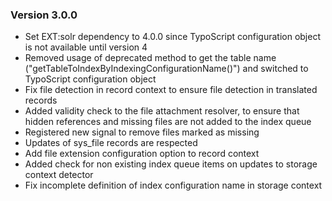 ### Version 3.0.0

- Set EXT:solr dependency to 4.0.0 since TypoScript configuration object is not available until version 4
- Removed usage of deprecated method to get the table name ("getTableToIndexByIndexingConfigurationName()")  and switched to TypoScript configuration object
- Fix file detection in record context to ensure file detection in translated records
- Added validity check to the file attachment resolver, to ensure that hidden references and missing files are not added to the index queue
- Registered new signal to remove files marked as missing
- Updates of sys_file records are respected
- Add file extension configuration option to record context
- Added check for non existing index queue items on updates to storage context detector
- Fix incomplete definition of index configuration name in storage context
